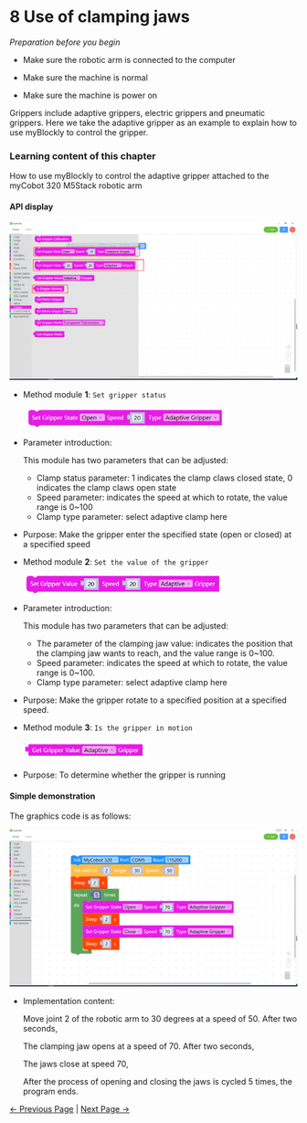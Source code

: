 # 8 Use of clamping jaws

<i>Preparation before you begin</i>

- Make sure the robotic arm is connected to the computer

- Make sure the machine is normal

- Make sure the machine is power on

Grippers include adaptive grippers, electric grippers and pneumatic grippers. Here we take the adaptive gripper as an example to explain how to use myBlockly to control the gripper.



### Learning content of this chapter

How to use myBlockly to control the adaptive gripper attached to the myCobot 320 M5Stack robotic arm

#### API display

<img src="../../../../resources/5-BasicApplication/5.2.1/pi/img/case/gripper_ite.png" style="zoom: 67%;" />

- Method module **1**: `Set gripper status`

  <img src="../../../../resources/5-BasicApplication/5.2.1/pi/img/blocks/gripper/2.png" style="zoom: 67%;" />

- Parameter introduction:

  This module has two parameters that can be adjusted:

  * Clamp status parameter: 1 indicates the clamp claws closed state, 0 indicates the clamp claws open state
  * Speed parameter: indicates the speed at which to rotate, the value range is 0~100
  * Clamp type parameter: select adaptive clamp here





- Purpose: Make the gripper enter the specified state (open or closed) at a specified speed



- Method module **2**: `Set the value of the gripper`

  <img src="../../../../resources/5-BasicApplication/5.2.1/pi/img/blocks/gripper/3.png" style="zoom: 67%;" />

- Parameter introduction:

  This module has two parameters that can be adjusted:

  * The parameter of the clamping jaw value: indicates the position that the clamping jaw wants to reach, and the value range is 0~100.
  * Speed parameter: indicates the speed at which to rotate, the value range is 0~100.
  * Clamp type parameter: select adaptive clamp here

* Purpose: Make the gripper rotate to a specified position at a specified speed.



* Method module **3**: `Is the gripper in motion`

  <img src="../../../../resources/5-BasicApplication/5.2.1/pi/img/blocks/gripper/4.png" style="zoom: 67%;" />

* Purpose: To determine whether the gripper is running



#### Simple demonstration

The graphics code is as follows:

<img src="../../../../resources/5-BasicApplication/5.2.1/pi/img/case/gripper.png" style="zoom: 50%;" />



* Implementation content:

  Move joint 2 of the robotic arm to 30 degrees at a speed of 50. After two seconds,

  The clamping jaw opens at a speed of 70. After two seconds,

  The jaws close at speed 70,

  After the process of opening and closing the jaws is cycled 5 times, the program ends.




 [← Previous Page](./7-ControlSinglesJoint.md) | [Next Page →](./9-PumpUse.md)